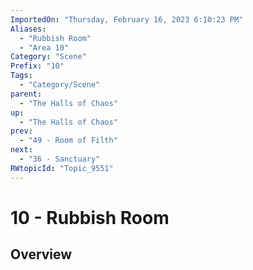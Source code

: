 ```yaml
---
ImportedOn: "Thursday, February 16, 2023 6:10:23 PM"
Aliases:
  - "Rubbish Room"
  - "Area 10"
Category: "Scene"
Prefix: "10"
Tags:
  - "Category/Scene"
parent:
  - "The Halls of Chaos"
up:
  - "The Halls of Chaos"
prev:
  - "49 - Room of Filth"
next:
  - "36 - Sanctuary"
RWtopicId: "Topic_9551"
---
```

# 10 - Rubbish Room
## Overview
